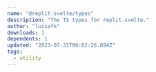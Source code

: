```yaml
---
name: "@replit-svelte/types"
description: "The TS types for replit-svelte."
author: "luisafk"
downloads: 1
dependents: 1
updated: "2023-07-31T06:02:26.894Z"
tags: 
  - utility
---
```

